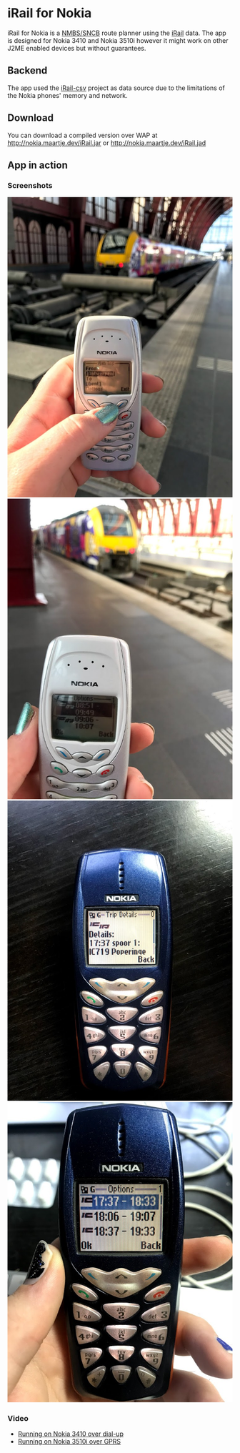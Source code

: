 iRail for Nokia
===============
iRail for Nokia is a [NMBS/SNCB](http://thetrain.be) route planner using the [iRail](https://irail.be) data. The app is designed for Nokia 3410 and Nokia 3510i however it might work on other J2ME enabled devices but without guarantees.

## Backend
The app used the [iRail-csv](https://github.com/meyskens/irail-csv) project as data source due to the limitations of the Nokia phones' memory and network.

## Download
You can download a compiled version over WAP at http://nokia.maartje.dev/iRail.jar or http://nokia.maartje.dev/iRail.jad

## App in action
### Screenshots
![Nokia 3410 lookup screen in Antwerpen-Centraal](./pictures/fn-1.jpg)
![Nokia 3410 results screen in Antwerpen-Centraal](./pictures/fn-2.jpg)
![Nokia 3510i trip details screen](./pictures/trip-details.jpg)
![Nokia 3510i trip options screen](./pictures/trip-options.jpg)
### Video
* [Running on Nokia 3410 over dial-up](https://youtu.be/rc4FjowrZ5k)
* [Running on Nokia 3510i over GPRS](https://youtu.be/ZqaTVNDl4Sg)
